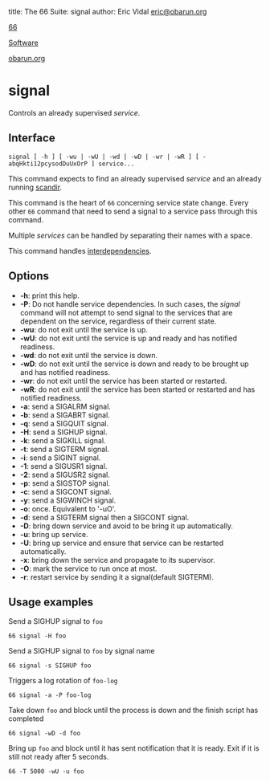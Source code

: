 title: The 66 Suite: signal
author: Eric Vidal <eric@obarun.org>

[66](index.html)

[Software](https://web.obarun.org/software)

[obarun.org](https://web.obarun.org)

# signal

Controls an already supervised *service*.

## Interface

```
signal [ -h ] [ -wu | -wU | -wd | -wD | -wr | -wR ] [ -abqHkti12pcysodDuUxOrP ] service...
```

This command expects to find an already supervised *service* and an already running [scandir](scandir.html).

This command is the heart of `66` concerning service state change. Every other `66` command that need to send a signal to a service pass through this command.

Multiple *services* can be handled by separating their names with a space.

This command handles [interdependencies](66.html#handling-dependencies).

## Options

- **-h**: print this help.
- **-P**: Do not handle service dependencies. In such cases, the *signal* command will not attempt to send signal to the services that are dependent on the service, regardless of their current state.
- **-wu**: do not exit until the service is up.
- **-wU**: do not exit until the service is up and ready and has notified readiness.
- **-wd**: do not exit until the service is down.
- **-wD**: do not exit until the service is down and ready to be brought up and has notified readiness.
- **-wr**: do not exit until the service has been started or restarted.
- **-wR**: do not exit until the service has been started or restarted and has notified readiness.
- **-a**: send a SIGALRM signal.
- **-b**: send a SIGABRT signal.
- **-q**: send a SIGQUIT signal.
- **-H**: send a SIGHUP signal.
- **-k**: send a SIGKILL signal.
- **-t**: send a SIGTERM signal.
- **-i**: send a SIGINT signal.
- **-1**: send a SIGUSR1 signal.
- **-2**: send a SIGUSR2 signal.
- **-p**: send a SIGSTOP signal.
- **-c**: send a SIGCONT signal.
- **-y**: send a SIGWINCH signal.
- **-o**: once. Equivalent to '-uO'.
- **-d**: send a SIGTERM signal then a SIGCONT signal.
- **-D**: bring down service and avoid to be bring it up automatically.
- **-u**: bring up service.
- **-U**: bring up service and ensure that service can be restarted automatically.
- **-x**: bring down the service and propagate to its supervisor.
- **-O**: mark the service to run once at most.
- **-r**: restart service by sending it a signal(default SIGTERM).

## Usage examples

Send a SIGHUP signal to `foo`

```
66 signal -H foo
```

Send a SIGHUP signal to `foo` by signal name

```
66 signal -s SIGHUP foo
```

Triggers a log rotation of `foo-log`

```
66 signal -a -P foo-log
```

Take down `foo` and block until the process is down and the finish script has completed

```
66 signal -wD -d foo
```

Bring up `foo` and block until it has sent notification that it is ready. Exit if it is still not ready after 5 seconds.

```
66 -T 5000 -wU -u foo
```